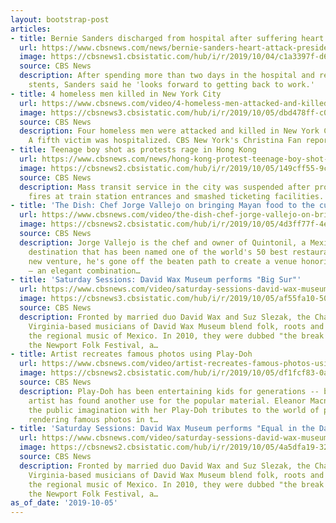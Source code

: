```yaml
---
layout: bootstrap-post
articles:
- title: Bernie Sanders discharged from hospital after suffering heart attack
  url: https://www.cbsnews.com/news/bernie-sanders-heart-attack-presidential-candidate-leaves-hospital-2019-10-05/
  image: https://cbsnews1.cbsistatic.com/hub/i/r/2019/10/04/c1a3397f-d6a3-43e3-b69f-8ae936a5266a/thumbnail/1200x630/ae7185fe3f505cda1bc7f2c239f6c946/1004-en-bernie.jpg
  source: CBS News
  description: After spending more than two days in the hospital and receiving two
    stents, Sanders said he 'looks forward to getting back to work.'
- title: 4 homeless men killed in New York City
  url: https://www.cbsnews.com/video/4-homeless-men-attacked-and-killed-in-new-york-city/
  image: https://cbsnews3.cbsistatic.com/hub/i/r/2019/10/05/dbd478ff-c0aa-4f77-ac8b-62261de0f014/thumbnail/1200x630/4e12f60830747cb5ed41ba3e1a6f0c0e/cbsn-fusion-8623-2-4-homeless-men-attacked-and-killed-in-new-york-city-thumbnail-364222-640x360.jpg
  source: CBS News
  description: Four homeless men were attacked and killed in New York City on Saturday.
    A fifth victim was hospitalized. CBS New York's Christina Fan reports.
- title: Teenage boy shot as protests rage in Hong Kong
  url: https://www.cbsnews.com/news/hong-kong-protest-teenage-boy-shot-as-demonstrations-continue-today-2019-10-05/
  image: https://cbsnews2.cbsistatic.com/hub/i/r/2019/10/05/149cff55-9c7b-4494-ae52-e5b734286952/thumbnail/1200x630/f1d680d139417526c2ec0ea80fcd7adc/gettyimages-1173631651.jpg
  source: CBS News
  description: Mass transit service in the city was suspended​ after protesters set
    fires at train station entrances and smashed ticketing facilities.
- title: 'The Dish: Chef Jorge Vallejo on bringing Mayan food to the culinary scene'
  url: https://www.cbsnews.com/video/the-dish-chef-jorge-vallejo-on-bringing-mayan-food-to-the-culinary-scene/
  image: https://cbsnews2.cbsistatic.com/hub/i/r/2019/10/05/4d3ff77f-4e60-4215-b448-5bc3ac3220f5/thumbnail/1200x630/22f42a2d13b6d46c36f7ed01160068cf/1005-satmo-mexicodish-michelle-1946738-640x360.jpg
  source: CBS News
  description: Jorge Vallejo is the chef and owner of Quintonil, a Mexico City dining
    destination that has been named one of the world's 50 best restaurants. For his
    new venture, he's gone off the beaten path to create a venue honoring Mayan culture
    – an elegant combination…
- title: 'Saturday Sessions: David Wax Museum performs "Big Sur"'
  url: https://www.cbsnews.com/video/saturday-sessions-david-wax-museum-performs-big-sur/
  image: https://cbsnews3.cbsistatic.com/hub/i/r/2019/10/05/af55fa10-506c-4c47-8a96-62d4fd9a33dc/thumbnail/1200x630/89e8a4d2a5b35cc73890e903e19f3633/1005-satmosessions-bigsur-davidwax-1946727-640x360.jpg
  source: CBS News
  description: Fronted by married duo David Wax and Suz Slezak, the Charlottesville,
    Virginia-based musicians of David Wax Museum blend folk, roots and Americana with
    the regional music of Mexico. In 2010, they were dubbed "the break out act" at
    the Newport Folk Festival, a…
- title: Artist recreates famous photos using Play-Doh
  url: https://www.cbsnews.com/video/artist-recreates-famous-photos-using-play-doh/
  image: https://cbsnews2.cbsistatic.com/hub/i/r/2019/10/05/df1fcf83-0a24-4f1f-9009-36e5a3907b48/thumbnail/1200x630/b3a779541c3e6032d8db938dd1115de3/1005-satmo-eleanormcnair-tyab-1946735-640x360.jpg
  source: CBS News
  description: Play-Doh has been entertaining kids for generations -- but one London
    artist has found another use for the popular material. Eleanor Macnair has caught
    the public imagination with her Play-Doh tributes to the world of photography,
    rendering famous photos in t…
- title: 'Saturday Sessions: David Wax Museum performs "Equal in the Darkness"'
  url: https://www.cbsnews.com/video/saturday-sessions-david-wax-museum-performs-equal-in-the-darkness/
  image: https://cbsnews2.cbsistatic.com/hub/i/r/2019/10/05/4a5dfa19-3275-45a7-bc04-9363517c3bac/thumbnail/1200x630/eaa355660847efb03c0cf32ff647cc46/1005-satmosessions-equalindarkness-davidwax-1946721-640x360.jpg
  source: CBS News
  description: Fronted by married duo David Wax and Suz Slezak, the Charlottesville,
    Virginia-based musicians of David Wax Museum blend folk, roots and Americana with
    the regional music of Mexico. In 2010, they were dubbed "the break out act" at
    the Newport Folk Festival, a…
as_of_date: '2019-10-05'
---
```


